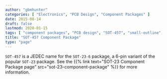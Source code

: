 ```yaml
---
author: "gbmhunter"
categories: [ "Electronics", "PCB Design", "Component Packages" ]
date: 2015-08-14
draft: false
lastmod: 2020-01-15
tags: [ "component packages", "PCB design", "SOT-457", "small-outline", "transistor", "SOT-23", "JEDEC", "SOT-23-6" ]
title: "SOT-457 Component Package"
type: "page"
---
```


`SOT-457` is a JEDEC name for the `SOT-23-6` package, a 6-pin variant of the popular `SOT-23` package. See the {{% link text="SOT-23 Component Package page" src="sot-23-component-package" %}} for more information.
